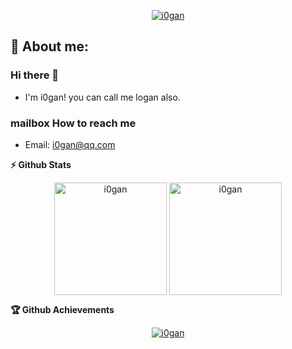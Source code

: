 
<p align="center"> <a href="https://github.com/i0gan"><img src="https://readme-typing-svg.herokuapp.com/?lines=I'm I0gan;How are u doing?)](https://git.io/typing-svg" alt="i0gan" /></a> </p>

## 🧑 About me:
### Hi there 👋
- I'm i0gan! you can call me logan also.
### mailbox How to reach me
- Email: i0gan@qq.com
<!--
  <summary><b>🔎 Github Profile Details</b></summary>
<p align="center"><img height="180em" src="https://github-profile-summary-cards.vercel.app/api/cards/profile-details?username=i0gan&theme=github_dark" alt="i0gan" align = "center"/></p>
-->

 <summary><b>⚡ Github Stats</b></summary>
<p align="center"><img height="180em" src="https://github-readme-stats.vercel.app/api?username=i0gan&hide_border=true&count_private=true&show_icons=true&theme=radical" alt="i0gan" align = "center"/>
<img height="180em" src="https://github-readme-stats.vercel.app/api/top-langs?username=i0gan&show_icons=true&locale=en&layout=compact&hide_border=true&theme=radical" alt="i0gan" align = "center"/></p>

<!--
<summary><b>📊 Github Contribution Graph</b></summary>
<p align="center"<a href="#"><img alt="Ashish Kumar Activity Graph" src="https://activity-graph.herokuapp.com/graph?username=i0gan&bg_color=0D1117&color=e05397&line=e05397&point=FFFFFF&hide_border=true&" /></a></p>
-->

<!-- </details>
<details>    -->

 <summary><b>🏆 Github Achievements</b></summary>
<p align="center"> <a href="https://github.com/i0gan"><img src="https://github-profile-trophy.vercel.app/?username=i0gan&margin-w=5&theme=radical" alt="i0gan" /></a> </p>
<br>
